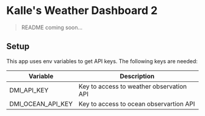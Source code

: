 # Kalle's Weather Dashboard 2

> README coming soon...

## Setup

This app uses env variables to get API keys. The following keys are needed:

| **Variable**      | **Description**                          |
| ----------------- | ---------------------------------------- |
| DMI_API_KEY       | Key to access to weather observation API |
| DMI_OCEAN_API_KEY | Key to access to ocean observartion API  |

